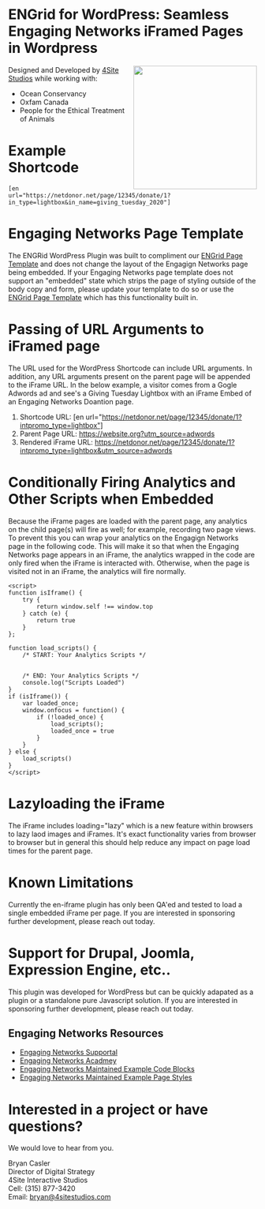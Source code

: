 # ENGrid for WordPress: Seamless Engaging Networks iFramed Pages in Wordpress
<img align="right" width="250" height="250" src="https://engagingnetworks.academy/wp-content/uploads/2019/09/D-D-Partner.png">

Designed and Developed by [4Site Studios](http://4sitestudios.com/en?ms=github) while working with:
- Ocean Conservancy
- Oxfam Canada
- People for the Ethical Treatment of Animals

# Example Shortcode
```[en url="https://netdonor.net/page/12345/donate/1?in_type=lightbox&in_name=giving_tuesday_2020"]```

# Engaging Networks Page Template
The ENGRid WordPress Plugin was built to compliment our [ENGrid Page Template](https://github.com/4site-interactive-studios/engrid) and does not change the layout of the Engagign Networks page being embedded. If your Engaging Networks page template does not support an "embedded" state which strips the page of styling outside of the body copy and form, please update your template to do so or use the [ENGrid Page Template](https://github.com/4site-interactive-studios/engrid) which has this functionality built in.

# Passing of URL Arguments to iFramed page
The URL used for the WordPress Shortcode can include URL arguments. In addition, any URL arguments present on the parent page will be appended to the iFrame URL. In the below example, a visitor comes from a Gogle Adwords ad and see's a Giving Tuesday Lightbox with an iFrame Embed of an Engaging Networks Doantion page. 
1) Shortcode URL: [en url="https://netdonor.net/page/12345/donate/1?intpromo_type=lightbox"]
2) Parent Page URL: https://website.org?utm_source=adwords
3) Rendered iFrame URL: https://netdonor.net/page/12345/donate/1?intpromo_type=lightbox&utm_source=adwords

# Conditionally Firing Analytics and Other Scripts when Embedded
Because the iFrame pages are loaded with the parent page, any analytics on the child page(s) will fire as well; for example, recording two page views. To prevent this you can wrap your analytics on the Engagign Networks page in the following code. This will make it so that when the Engaging Networks page appears in an iFrame, the analytics wrapped in the code are only fired when the iFrame is interacted with. Otherwise, when the page is visited not in an iFrame, the analytics will fire normally.

```
<script>
function isIframe() {
	try {
		return window.self !== window.top
	} catch (e) {
		return true
	}
};

function load_scripts() {
	/* START: Your Analytics Scripts */
	
	
	/* END: Your Analytics Scripts */
	console.log("Scripts Loaded")
}
if (isIframe()) {
	var loaded_once;
	window.onfocus = function() {
		if (!loaded_once) {
			load_scripts();
			loaded_once = true
		}
	}
} else {
	load_scripts()
}
</script>
```

# Lazyloading the iFrame
The iFrame includes loading="lazy" which is a new feature within browsers to lazy laod images and iFrames. It's exact functionality varies from browser to browser but in general this should help reduce any impact on page load times for the parent page.

# Known Limitations
Currently the en-iframe plugin has only been QA'ed and tested to load a single embedded iFrame per page. If you are interested in sponsoring further development, please reach out today.

# Support for Drupal, Joomla, Expression Engine, etc..
This plugin was developed for WordPress but can be quickly adapated as a plugin or a standalone pure Javascript solution. If you are interested in sponsoring further development, please reach out today.

## Engaging Networks Resources
- [Engaging Networks Supportal](https://engagingnetworks.support/)
- [Engaging Networks Acadmey](https://engagingnetworks.academy/)
- [Engaging Networks Maintained Example Code Blocks](https://github.com/EngagingNetworks/page-builder-code-blocks)
- [Engaging Networks Maintained Example Page Styles](https://github.com/EngagingNetworks/page-builder-css-styles)

# Interested in a project or have questions?
We would love to hear from you.

Bryan Casler  
Director of Digital Strategy  
4Site Interactive Studios  
Cell: (315) 877-3420  
Email: bryan@4sitestudios.com
